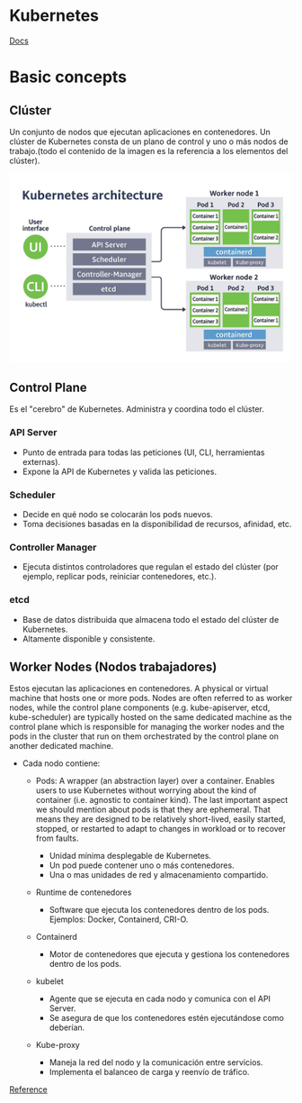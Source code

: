 # Kubernetes
[Docs]([https://www.hunters.security/en/blog/kubernetes-security-guide](https://kubernetes.io/docs/concepts/overview/))

# Basic concepts
## Clúster
Un conjunto de nodos que ejecutan aplicaciones en contenedores. Un clúster de Kubernetes consta de un plano de control y uno o más nodos de trabajo.(todo el contenido de la imagen es la referencia a los elementos del clúster).

![Kubernetes-architecture](Assets/kubernetes/k8-architecture.jpg)

## Control Plane
Es el "cerebro" de Kubernetes. Administra y coordina todo el clúster.

### API Server
- Punto de entrada para todas las peticiones (UI, CLI, herramientas externas).
- Expone la API de Kubernetes y valida las peticiones.

### Scheduler
- Decide en qué nodo se colocarán los pods nuevos.
- Toma decisiones basadas en la disponibilidad de recursos, afinidad, etc.

### Controller Manager
- Ejecuta distintos controladores que regulan el estado del clúster (por ejemplo, replicar pods, reiniciar contenedores, etc.).

### etcd
- Base de datos distribuida que almacena todo el estado del clúster de Kubernetes.
- Altamente disponible y consistente.

## Worker Nodes (Nodos trabajadores)
Estos ejecutan las aplicaciones en contenedores. A physical or virtual machine that hosts one or more pods. Nodes are often referred to as worker nodes, while the control plane components (e.g. kube-apiserver, etcd, kube-scheduler) are typically hosted on the same dedicated machine as the control plane which is responsible for managing the worker nodes and the pods in the cluster that run on them orchestrated by the control plane on another dedicated machine.

- Cada nodo contiene:
    -   Pods: A wrapper (an abstraction layer) over a container. Enables users to use Kubernetes without worrying about the kind of container (i.e. agnostic to container kind). The last important aspect we should mention about pods is that they are ephemeral. That means they are designed to be relatively short-lived, easily started, stopped, or restarted to adapt to changes in workload or to recover from faults.
        -   Unidad mínima desplegable de Kubernetes.
        -   Un pod puede contener uno o más contenedores.
        -   Una o mas unidades de red y almacenamiento compartido.

    -   Runtime de contenedores
        -   Software que ejecuta los contenedores dentro de los pods. Ejemplos: Docker, Containerd, CRI-O.
        
    -   Containerd
        -   Motor de contenedores que ejecuta y gestiona los contenedores dentro de los pods.

    -   kubelet
        -   Agente que se ejecuta en cada nodo y comunica con el API Server.
        -   Se asegura de que los contenedores estén ejecutándose como deberían.

    -   Kube-proxy
        -   Maneja la red del nodo y la comunicación entre servicios.
        -   Implementa el balanceo de carga y reenvío de tráfico.

[Reference](https://www.hunters.security/en/blog/kubernetes-security-guide)
